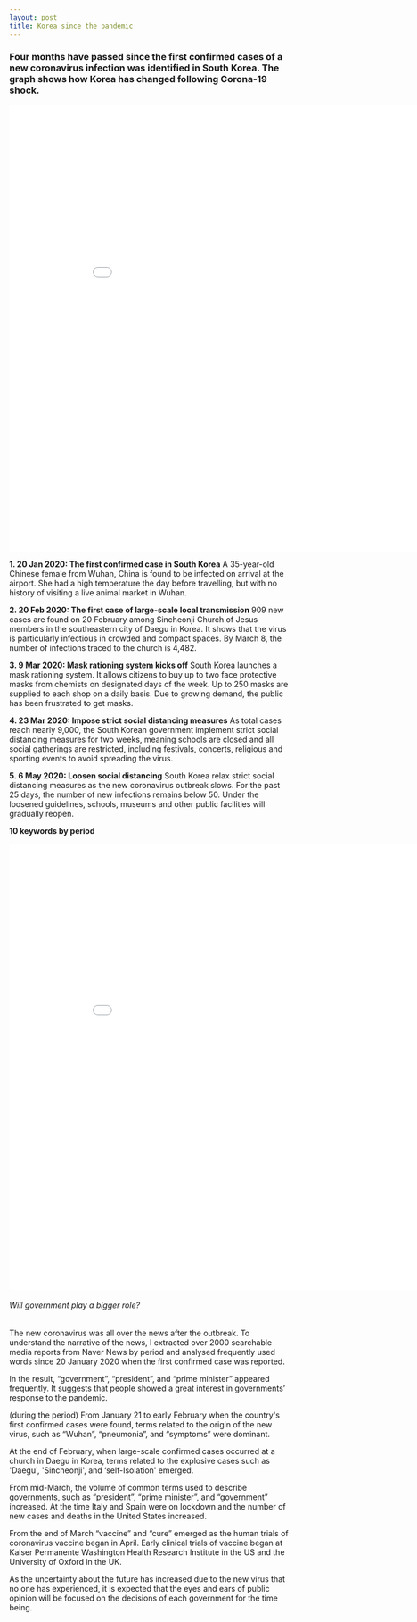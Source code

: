 ```yaml
---
layout: post
title: Korea since the pandemic 
---
```


### Four months have passed since the first confirmed cases of a new coronavirus infection was identified in South Korea. The graph shows how Korea has changed following Corona-19 shock.



<iframe width="900" height="800" frameborder="0" scrolling="no" src="//plotly.com/~looni/14.embed?logo=false&link=false"></iframe>


__1. 20 Jan 2020: The first confirmed case in South Korea__
A 35-year-old Chinese female from Wuhan, China is found to be infected on arrival at the airport. She had a high temperature the day before travelling, but with no history of visiting a live animal market in Wuhan. 

__2. 20 Feb 2020: The first case of large-scale local transmission__
909 new cases are found on 20 February among Sincheonji Church of Jesus members in the southeastern city of Daegu in Korea. It shows that the virus is particularly infectious in crowded and compact spaces. By March 8, the number of infections traced to the church is 4,482. 

__3. 9 Mar 2020: Mask rationing system kicks off__
South Korea launches a mask rationing system. It allows citizens to buy up to two face protective masks from chemists on designated days of the week. Up to 250 masks are supplied to each shop on a daily basis. Due to growing demand, the public has been frustrated to get masks. 


__4. 23 Mar 2020: Impose strict social distancing measures__
As total cases reach nearly 9,000, the South Korean government implement strict social distancing measures for two weeks, meaning schools are closed and all social gatherings are restricted, including festivals, concerts, religious and sporting events to avoid spreading the virus.  

__5. 6 May 2020: Loosen social distancing__
South Korea relax strict social distancing measures as the new coronavirus outbreak slows. For the past 25 days, the number of new infections remains below 50. Under the loosened guidelines, schools, museums and other public facilities will gradually reopen. 








__10 keywords by period__
<iframe width="900" height="800" frameborder="0" scrolling="no" src="//plotly.com/~looni/12.embed?logo=false&link=false"></iframe>




###### Will government play a bigger role? 

The new coronavirus was all over the news after the outbreak. To understand the narrative of the news, I extracted over 2000 searchable media reports from Naver News by period and analysed frequently used words since 20 January 2020 when the first confirmed case was reported. 

In the result, “government”, “president”, and “prime minister” appeared frequently. It suggests that people showed a great interest in governments’ response to the pandemic. 

(during the period) From January 21 to early February when the country's first confirmed cases were found, terms related to the origin of the new virus, such as “Wuhan”, “pneumonia”, and “symptoms” were dominant. 

At the end of February, when large-scale confirmed cases occurred at a church in Daegu in Korea, terms related to the explosive cases such as 'Daegu', 'Sincheonji', and ‘self-Isolation' emerged. 

From mid-March, the volume of common terms used to describe governments, such as “president”, “prime minister”, and “government” increased. At the time Italy and Spain were on lockdown and the number of new cases and deaths in the United States increased. 

From the end of March “vaccine” and “cure” emerged as the human trials of coronavirus vaccine began in April. Early clinical trials of vaccine began at Kaiser Permanente Washington Health Research Institute in the US and the University of Oxford in the UK. 

As the uncertainty about the future has increased due to the new virus that no one has experienced, it is expected that the eyes and ears of public opinion will be focused on the decisions of each government for the time being. 










